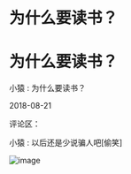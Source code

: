 # 为什么要读书？

# 为什么要读书？

小猿 : 为什么要读书？

2018-08-21

评论区：

小猿 : 以后还是少说骗人吧[偷笑]

![image](img/Image_100.png)